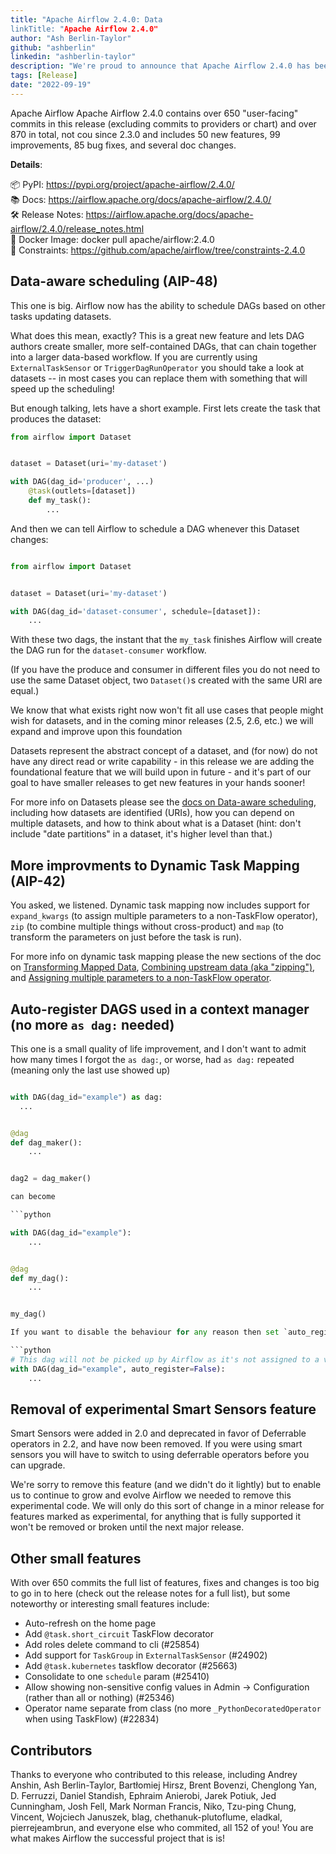 ```yaml
---
title: "Apache Airflow 2.4.0: Data
linkTitle: "Apache Airflow 2.4.0"
author: "Ash Berlin-Taylor"
github: "ashberlin"
linkedin: "ashberlin-taylor"
description: "We're proud to announce that Apache Airflow 2.4.0 has been released."
tags: [Release]
date: "2022-09-19"
---
```


Apache Airflow
Apache Airflow 2.4.0 contains over 650 "user-facing" commits in this release (excluding commits to providers or chart) and over 870 in total, not cou since 2.3.0 and includes 50 new features, 99 improvements, 85 bug fixes, and several doc changes.

**Details**:

📦 PyPI: https://pypi.org/project/apache-airflow/2.4.0/ \
📚 Docs: https://airflow.apache.org/docs/apache-airflow/2.4.0/ \
🛠️ Release Notes: https://airflow.apache.org/docs/apache-airflow/2.4.0/release_notes.html \
🐳 Docker Image: docker pull apache/airflow:2.4.0 \
🚏 Constraints: https://github.com/apache/airflow/tree/constraints-2.4.0


## Data-aware scheduling (AIP-48)

This one is big. Airflow now has the ability to schedule DAGs based on other tasks updating datasets.

What does this mean, exactly? This is a great new feature and lets DAG authors create smaller, more self-contained DAGs, that can chain together into a larger data-based workflow. If you are currently using `ExternalTaskSensor` or `TriggerDagRunOperator` you should take a look at datasets -- in most cases you can replace them with something that will speed up the scheduling!

But enough talking, lets have a short example. First lets create the task that produces the dataset:

```python
from airflow import Dataset


dataset = Dataset(uri='my-dataset')

with DAG(dag_id='producer', ...)
    @task(outlets=[dataset])
    def my_task():
        ...
```

And then we can tell Airflow to schedule a DAG whenever this Dataset changes:

```python

from airflow import Dataset


dataset = Dataset(uri='my-dataset')

with DAG(dag_id='dataset-consumer', schedule=[dataset]):
    ...
```

With these two dags, the instant that the `my_task` finishes Airflow will create the DAG run for the `dataset-consumer` workflow.

(If you have the produce and consumer in different files you do not need to use the same Dataset object, two `Dataset()`s created with the same URI are equal.)

We know that what exists right now won't fit all use cases that people might wish for datasets, and in the coming minor releases (2.5, 2.6, etc.) we will expand and improve upon this foundation

Datasets represent the abstract concept of a dataset, and (for now) do not have any direct read or write capability - in this release we are adding the foundational feature that we will build upon in future - and it's part of our goal to have smaller releases to get new features in your hands sooner!

For more info on Datasets please see the [docs on Data-aware scheduling][data-aware-scheduling], including how datasets are identified (URIs), how you can depend on multiple datasets, and how to think about what is a Dataset (hint: don't include "date partitions" in a dataset, it's higher level than that.)

[data-aware-scheduling]: https://airflow.apache.org/docs/apache-airflow/stable/concepts/datasets.html

## More improvments to Dynamic Task Mapping (AIP-42)

You asked, we listened. Dynamic task mapping now includes support for `expand_kwargs` (to assign multiple parameters to a non-TaskFlow operator), `zip` (to combine multiple things without cross-product) and `map` (to transform the parameters on just before the task is run).

For more info on dynamic task mapping please the new sections of the doc on [Transforming Mapped Data][transforming-mapped-data], [Combining upstream data (aka "zipping")][task-mapping-zip], and [Assigning multiple parameters to a non-TaskFlow operator][expand-kwargs].

[task-mapping-zip]: https://airflow.apache.org/docs/apache-airflow/stable/concepts/dynamic-task-mapping.html#combining-upstream-data-aka-zipping
[transforming-mapped-data]: https://airflow.apache.org/docs/apache-airflow/stable/concepts/dynamic-task-mapping.html#transforming-mapped-data
[expand-kwargs]: https://airflow.apache.org/docs/apache-airflow/stable/concepts/dynamic-task-mapping.html#assigning-multiple-parameters-to-a-non-taskflow-operator

## Auto-register DAGS used in a context manager (no more `as dag:` needed)

This one is a small quality of life improvement, and I don't want to admit how many times I forgot the `as dag:`, or worse, had `as dag:` repeated (meaning only the last use showed up)

```python

with DAG(dag_id="example") as dag:
  ...


@dag
def dag_maker():
    ...


dag2 = dag_maker()

can become

```python

with DAG(dag_id="example"):
    ...


@dag
def my_dag():
    ...


my_dag()

If you want to disable the behaviour for any reason then set `auto_register=False` on the dag:

```python
# This dag will not be picked up by Airflow as it's not assigned to a variable
with DAG(dag_id="example", auto_register=False):
    ...
```

## Removal of experimental Smart Sensors feature

Smart Sensors were added in 2.0 and deprecated in favor of Deferrable operators in 2.2, and have now been removed. If you were using smart sensors you will have to switch to using deferrable operators before you can upgrade.

We're sorry to remove this feature (and we didn't do it lightly) but to enable us to continue to grow and evolve Airflow we needed to remove this experimental code. We will only do this sort of change in a minor release for features marked as experimental, for anything that is fully supported it won't be removed or broken until the next major release.

## Other small features

With over 650 commits the full list of features, fixes and changes is too big to go in to here (check out the release notes for a full list), but some noteworthy or interesting small features include:

- Auto-refresh on the home page
- Add `@task.short_circuit` TaskFlow decorator
- Add roles delete command to cli (#25854)
- Add support for `TaskGroup` in `ExternalTaskSensor` (#24902)
- Add `@task.kubernetes` taskflow decorator (#25663)
- Consolidate to one `schedule` param (#25410)
- Allow showing non-sensitive config values in Admin -> Configuration (rather than all or nothing) (#25346)
- Operator name separate from class (no more `_PythonDecoratedOperator` when using TaskFlow) (#22834)

## Contributors

Thanks to everyone who contributed to this release, including Andrey Anshin, Ash Berlin-Taylor, Bartłomiej Hirsz, Brent Bovenzi, Chenglong Yan, D. Ferruzzi, Daniel Standish, Ephraim Anierobi, Jarek Potiuk, Jed Cunningham, Josh Fell, Mark Norman Francis, Niko, Tzu-ping Chung, Vincent, Wojciech Januszek, blag, chethanuk-plutoflume, eladkal, pierrejeambrun, and everyone else who commited, all 152 of you! You are what makes Airflow the successful project that is is!

